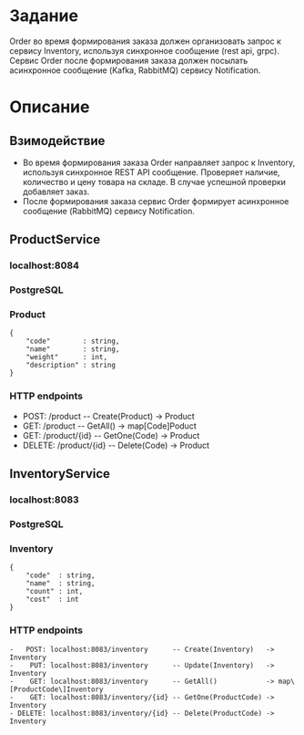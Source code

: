 # Задание

Order во время формирования заказа должен организовать запрос к сервису Inventory, используя синхронное сообщение (rest api, grpc). Сервис Order после формирования заказа должен посылать асинхронное сообщение (Kafka, RabbitMQ) сервису Notification.

# Описание

## Взимодействие

- Во время формирования заказа Order направляет запрос к Inventory, используя синхронное REST API сообщение. Проверяет наличие, количество и цену товара на складе. В случае успешной проверки добавляет заказ.
- После формирования заказа сервис Order формирует асинхронное сообщение (RabbitMQ) сервису Notification.

## ProductService 

### localhost:8084

### PostgreSQL

### Product
```
{ 
	"code"        : string,
	"name" 	      : string,
	"weight"      : int,
	"description" : string
}
```
	
### HTTP endpoints

-   POST: /product 	-- Create(Product) -> Product
-    GET: /product 	-- GetAll() 	   -> map\[Code\]Poduct
-    GET: /product/{id} -- GetOne(Code)    -> Product
- DELETE: /product/{id} -- Delete(Code)    -> Product


## InventoryService

### localhost:8083

### PostgreSQL

### Inventory
```
{ 
	"code"  : string,
	"name" 	: string,
	"count" : int,
	"cost"  : int
}
```
	
### HTTP endpoints
```
-   POST: localhost:8083/inventory      -- Create(Inventory)   -> Inventory
-    PUT: localhost:8083/inventory      -- Update(Inventory)   -> Inventory
-    GET: localhost:8083/inventory      -- GetAll() 	       -> map\[ProductCode\]Inventory
-    GET: localhost:8083/inventory/{id} -- GetOne(ProductCode) -> Inventory
- DELETE: localhost:8083/inventory/{id} -- Delete(ProductCode) -> Inventory
```
